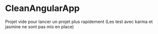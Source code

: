 # CleanAngularApp

Projet vide pour lancer un projet plus rapidement (Les test avec karma et jasmine ne sont pas mis en place)
